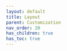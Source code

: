```yaml
---
layout: default
title: Layout
parent: Customization
nav_order: 20
has_children: true
has_toc: true
---
```

